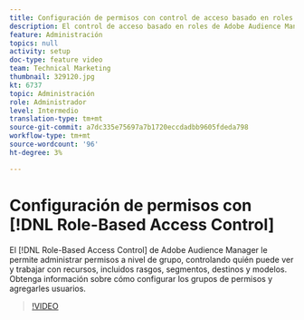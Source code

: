 ```yaml
---
title: Configuración de permisos con control de acceso basado en roles
description: El control de acceso basado en roles de Adobe Audience Manager le permite administrar permisos a nivel de grupo, controlando quién puede ver y trabajar con recursos, incluidos rasgos, segmentos, destinos y modelos. Obtenga información sobre cómo configurar los grupos de permisos y agregarles usuarios.
feature: Administración
topics: null
activity: setup
doc-type: feature video
team: Technical Marketing
thumbnail: 329120.jpg
kt: 6737
topic: Administración
role: Administrador
level: Intermedio
translation-type: tm+mt
source-git-commit: a7dc335e75697a7b1720eccdadbb9605fdeda798
workflow-type: tm+mt
source-wordcount: '96'
ht-degree: 3%

---
```



# Configuración de permisos con [!DNL Role-Based Access Control]

El [!DNL Role-Based Access Control] de Adobe Audience Manager le permite administrar permisos a nivel de grupo, controlando quién puede ver y trabajar con recursos, incluidos rasgos, segmentos, destinos y modelos. Obtenga información sobre cómo configurar los grupos de permisos y agregarles usuarios.

>[!VIDEO](https://video.tv.adobe.com/v/329120/?quality=12&learn=on)
